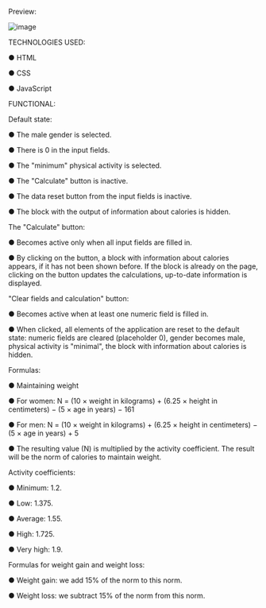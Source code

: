 Preview: 


![image](https://github.com/zubkovoleg01/ColoriesCounter/assets/120819704/a063103f-b8e1-4ba4-b476-ba104a165124)

TECHNOLOGIES USED:

● HTML

● CSS

● JavaScript

FUNCTIONAL:


Default state:

● The male gender is selected.

● There is 0 in the input fields.

● The "minimum" physical activity is selected.

● The "Calculate" button is inactive.

● The data reset button from the input fields is inactive.

● The block with the output of information about calories is hidden.


The "Calculate" button:

● Becomes active only when all input fields are filled in.

● By clicking on the button, a block with information about calories appears, if it has not been shown before. If the block is already on the page, clicking on the button updates the calculations, up-to-date information is displayed.


"Clear fields and calculation" button:

● Becomes active when at least one numeric field is filled in.

● When clicked, all elements of the application are reset to the default state: numeric fields are cleared (placeholder 0), gender becomes male, physical activity is "minimal", the block with information about calories is hidden.


Formulas:

● Maintaining weight

● For women:
N = (10 × weight in kilograms) + (6.25 × height in centimeters) − (5 × age in years) − 161

● For men:
N = (10 × weight in kilograms) + (6.25 × height in centimeters) − (5 × age in years) + 5

● The resulting value (N) is multiplied by the activity coefficient. The result will be the norm of calories to maintain weight.


Activity coefficients:

● Minimum: 1.2.

● Low: 1.375.

● Average: 1.55.

● High: 1.725.

● Very high: 1.9.


Formulas for weight gain and weight loss:

● Weight gain: we add 15% of the norm to this norm.

● Weight loss: we subtract 15% of the norm from this norm.

